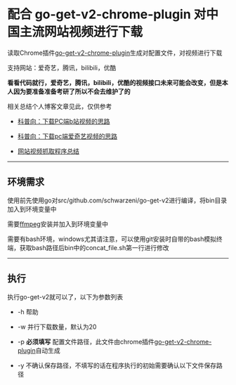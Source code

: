 # 配合 go-get-v2-chrome-plugin 对中国主流网站视频进行下载

读取Chrome插件[go-get-v2-chrome-plugin](https://github.com/schwarzeni/go-get-v2-chrome-plugin)生成对配置文件，对视频进行下载

支持网站：爱奇艺，腾讯，bilibili，优酷

**看看代码就行，爱奇艺，腾讯，bilibili，优酷的视频接口未来可能会改变，但是本人因为要准备准备考研了所以不会去维护了的**

相关总结个人博客文章见此，仅供参考

- [科普向：下载PC端b站视频的思路](http://blog.schwarzeni.com/2018/05/14/%E7%A7%91%E6%99%AE%E5%90%91%EF%BC%9A%E4%B8%8B%E8%BD%BDPC%E7%AB%AFb%E7%AB%99%E8%A7%86%E9%A2%91%E7%9A%84%E6%80%9D%E8%B7%AF/)

- [科普向：下载pc端爱奇艺视频的思路](http://blog.schwarzeni.com/2018/05/29/%E7%A7%91%E6%99%AE%E5%90%91%EF%BC%9A%E4%B8%8B%E8%BD%BDpc%E7%AB%AF%E7%88%B1%E5%A5%87%E8%89%BA%E8%A7%86%E9%A2%91%E7%9A%84%E6%80%9D%E8%B7%AF/)

- [网站视频抓取程序总结](http://blog.schwarzeni.com/2018/05/29/%E7%BD%91%E7%AB%99%E8%A7%86%E9%A2%91%E6%8A%93%E5%8F%96%E7%A8%8B%E5%BA%8F%E6%80%BB%E7%BB%93/)

---

## 环境需求

使用前先使用go对src/github.com/schwarzeni/go-get-v2进行编译，将bin目录加入到环境变量中

需要[ffmpeg](https://www.ffmpeg.org/download.html)安装并加入到环境变量中

需要有bash环境，windows尤其请注意，可以使用git安装时自带的bash模拟终端，获取bash路径后bin中的concat_file.sh第一行进行修改

---

## 执行

执行go-get-v2就可以了，以下为参数列表

- -h 帮助

- -w 并行下载数量，默认为20

- -p **必须填写** 配置文件路径，此文件由chrome插件[go-get-v2-chrome-plugin]()自动生成

- -y 不确认保存路径，不填写的话在程序执行的初始需要确认以下文件保存路径
